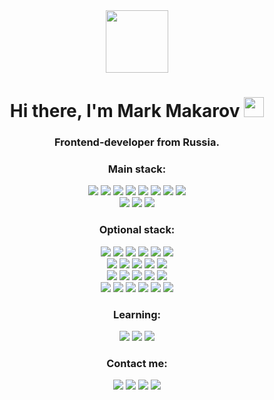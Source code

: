 <div id="wrapper" align="center">
<img src="https://media.tenor.com/09uldTF_OnIAAAAd/squirrel-dancing-squirrel.gif" width="100"/>

<div id="Header"> 
<h1 >Hi there, I'm Mark Makarov 
<img src="https://github.com/blackcater/blackcater/raw/main/images/Hi.gif" height="32"/></h1>
<h3 >Frontend-developer from Russia.</h3>
</div>

<h3 align="center">Main stack:</h3>
<div id="badges">
<img src="https://img.shields.io/badge/JavaScript-white?style=for-the-badge&logo=JavaScript&logoColor=yellow"/>
<img src="https://img.shields.io/badge/React-white?style=for-the-badge&logo=React&logoColor=blue"/>
<img src="https://img.shields.io/badge/TypeScript-white?style=for-the-badge&logo=TypeScript&logoColor=blue"/>
<img src="https://img.shields.io/badge/Redux-white?style=for-the-badge&logo=Redux&logoColor=purple"/>
<img src="https://img.shields.io/badge/React Router?style=for-the-badge&logo=React Router&logoColor=#CA4245"/>
<img src="https://img.shields.io/badge/MUI-white?style=for-the-badge&logo=MUI&logoColor=007FFF"/>
<img src="https://img.shields.io/badge/Yarn-white?style=for-the-badge&logo=Yarn&logoColor=2C8EBB"/>
<img src="https://img.shields.io/badge/Vite-white?style=for-the-badge&logo=Vite&logoColor=646CFF"/></br>
<img src="https://img.shields.io/badge/Git-white?style=for-the-badge&logo=Git&logoColor=F05032"/>
<img src="https://img.shields.io/badge/GitHub-white?style=for-the-badge&logo=GitHub&logoColor=181717"/>
<img src="https://img.shields.io/badge/WebStorm-white?style=for-the-badge&logo=WebStorm&logoColor=000000"/>
</div>

<h3 align="center">Optional stack:</h3>
<div id="badges">
<img src="https://img.shields.io/badge/PWA-white?style=for-the-badge&logo=PWA&logoColor=blue"/>
<img src="https://img.shields.io/badge/Xcode-white?style=for-the-badge&logo=Xcode&logoColor=147EFB"/>
<img src="https://img.shields.io/badge/npm-white?style=for-the-badge&logo=npm&logoColor=CB3837"/>
<img src="https://img.shields.io/badge/Create React App-white?style=for-the-badge&logo=Create React App&logoColor=#9D3AC"/>
<img src="https://img.shields.io/badge/Postman-white?style=for-the-badge&logo=Postman&logoColor=FF6C37"/>
<img src="https://img.shields.io/badge/Firebase-white?style=for-the-badge&logo=Firebase&logoColor=#FFCA28"/></br>
<img src="https://img.shields.io/badge/Android Studio-white?style=for-the-badge&logo=Android Studio&logoColor=3DDC84"/>
<img src="https://img.shields.io/badge/Apache Cordova-white?style=for-the-badge&logo=Apache Cordova&logoColor=412991"/>
<img src="https://img.shields.io/badge/Electron-white?style=for-the-badge&logo=Electron&logoColor=47848F"/>
<img src="https://img.shields.io/badge/Visual Studio Code-white?style=for-the-badge&logo=Visual Studio Code&logoColor=blue"/>
<img src="https://img.shields.io/badge/Redux Saga-white?style=for-the-badge&logo=Redux-Saga&logoColor=purple"/></br>
<img src="https://img.shields.io/badge/Sass-white?style=for-the-badge&logo=Sass&logoColor=CC6699"/>
<img src="https://img.shields.io/badge/Less-white?style=for-the-badge&logo=Less&logoColor=1D365D"/>
<img src="https://img.shields.io/badge/MobX-white?style=for-the-badge&logo=MobX&logoColor=FF9955"/>
<img src="https://img.shields.io/badge/Next.js-white?style=for-the-badge&logo=Next.js&logoColor=000000"/>
<img src="https://img.shields.io/badge/Heroku-white?style=for-the-badge&logo=Heroku&logoColor=430098"/></br>
<img src="https://img.shields.io/badge/Bootstrap-white?style=for-the-badge&logo=Bootstrap&logoColor=7952B3"/>
<img src="https://img.shields.io/badge/GitHub Pages-white?style=for-the-badge&logo=GitHub Pages&logoColor=222222"/>
<img src="https://img.shields.io/badge/FileZilla-white?style=for-the-badge&logo=FileZilla&logoColor=BF0000"/>
<img src="https://img.shields.io/badge/GNU Bash-white?style=for-the-badge&logo=GNU Bash-white&logoColor=4EAA25"/>
<img src="https://img.shields.io/badge/styled components-white?style=for-the-badge&logo=styled-components&logoColor=DB7093"/>
<img src="https://img.shields.io/badge/Webpack-white?style=for-the-badge&logo=Webpack&logoColor=#DD6F9"/>
</div>

<h3 align="center">Learning:</h3>
<div id="badges">
<img src="https://img.shields.io/badge/OpenAI-white?style=for-the-badge&logo=OpenAI&logoColor=412991"/>
<img src="https://img.shields.io/badge/MDN Web Docs-white?style=for-the-badge&logo=MDN Web Docs&logoColor=000000"/>
<img src="https://img.shields.io/badge/Stack Overflow-white?style=for-the-badge&logo=Stack Overflow&logoColor=F58025"/>
</div>

<h3 align="center">Сontact me:</h3>
<div id="badges">
<a href="https://t.me/MarkMakarov">
<img src="https://img.shields.io/badge/Telegram-26A5E4?style=for-the-badge&logo=Telegram&logoColor=white"/></a>
<a href="https://vk.com/esmakarov">
<img src="https://img.shields.io/badge/VK-0077FF?style=for-the-badge&logo=VK&logoColor=white"/></a>
<a href="https://wa.me/79267095347">
<img src="https://img.shields.io/badge/WhatsApp-green?style=for-the-badge&logo=WhatsApp&logoColor=white"/></a>
<a href="https://github.com/Mark-Makarov">
<img src="https://img.shields.io/badge/Github-black?style=for-the-badge&logo=Github&logoColor=white"/></a>
</div>
</div>
